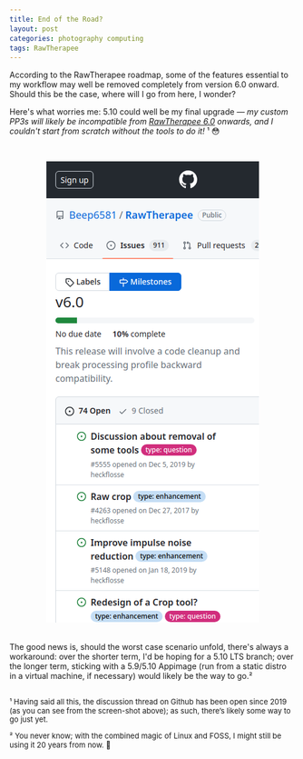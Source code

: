 ```yaml
---
title: End of the Road?
layout: post
categories: photography computing
tags: RawTherapee
---
```


According to the RawTherapee roadmap, some of the features essential to my workflow may well be removed completely from version 6.0 onward. Should this be the case, where will I go from here, I wonder?

Here's what worries me: 5.10 could well be my final upgrade — *my custom PP3s will likely be incompatible from [RawTherapee 6.0](https://github.com/Beep6581/RawTherapee/milestone/10) onwards, and I couldn't start from scratch without the tools to do it!* ¹ 😳

<p><br><center><img src="https://raw.githubusercontent.com/martbetz/martbetz.github.io/main/_includes/custom/rt6.png" alt="RT 6.0 Roadmap"></center><br></p>

<!-- In an ideal world, things would be more flexible (think of the way plugins work in GIMP or addons work in Firefox); tools could be maintained independently, and the user would get to choose their own destiny. Unfortunately, though, this isn't practically possible; I'm merely affording myself the luxury of a brief flight of fantacy. -->

The good news is, should the worst case scenario unfold, there's always a workaround: over the shorter term, I'd be hoping for a 5.10 LTS branch; over the longer term, sticking with a 5.9/5.10 Appimage (run from a static distro in a virtual machine, if necessary) would likely be the way to go.²

<p style="padding-top: 15px; line-height:1.1">
<font size="2">
¹ Having said all this, the discussion thread on Github has been open since 2019 (as you can see from the screen-shot above); as such, there’s likely some way to go just yet.
</font>
</p>

<p style="padding-top: -5px; line-height:1.1">
<font size="2">
² You never know; with the combined magic of Linux and FOSS, I might still be using it 20 years from now. 💾 
</font>
</p>
